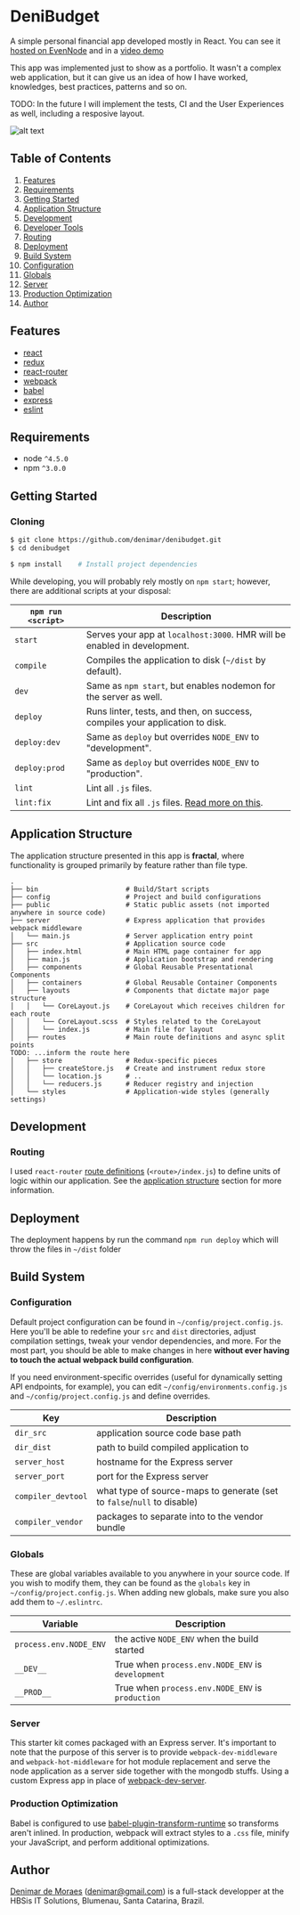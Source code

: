 # DeniBudget

A simple personal financial app developed mostly in React. You can see it [hosted on EvenNode](http://denibudget.us-1.evennode.com) and in a [video demo](https://www.youtube.com/watch?v=lNcZQd2ef2k)

This app was implemented just to show as a portfolio. It wasn't a complex web application, but it can give us an idea of how I have worked, knowledges, best practices, patterns and so on.

TODO: In the future I will implement the tests, CI and the User Experiences as well, including a resposive layout.

![alt text](http://denibudget.us-1.evennode.com/budget.png)

## Table of Contents
1. [Features](#features)
1. [Requirements](#requirements)
1. [Getting Started](#getting-started)
1. [Application Structure](#application-structure)
1. [Development](#development)
  1. [Developer Tools](#developer-tools)
  1. [Routing](#routing)
1. [Deployment](#deployment)
1. [Build System](#build-system)
  1. [Configuration](#configuration)
  1. [Globals](#globals)
  1. [Server](#server)
  1. [Production Optimization](#production-optimization)
1. [Author](#author)

## Features
* [react](https://github.com/facebook/react)
* [redux](https://github.com/rackt/redux)
* [react-router](https://github.com/rackt/react-router)
* [webpack](https://github.com/webpack/webpack)
* [babel](https://github.com/babel/babel)
* [express](https://github.com/expressjs/express)
* [eslint](http://eslint.org)

## Requirements
* node `^4.5.0`
* npm `^3.0.0`

## Getting Started

### Cloning

```bash
$ git clone https://github.com/denimar/denibudget.git
$ cd denibudget
```

```bash
$ npm install    # Install project dependencies
```
While developing, you will probably rely mostly on `npm start`; however, there are additional scripts at your disposal:

|`npm run <script>`|Description|
|------------------|-----------|
|`start`|Serves your app at `localhost:3000`. HMR will be enabled in development.|
|`compile`|Compiles the application to disk (`~/dist` by default).|
|`dev`|Same as `npm start`, but enables nodemon for the server as well.|
|`deploy`|Runs linter, tests, and then, on success, compiles your application to disk.|
|`deploy:dev`|Same as `deploy` but overrides `NODE_ENV` to "development".|
|`deploy:prod`|Same as `deploy` but overrides `NODE_ENV` to "production".|
|`lint`|Lint all `.js` files.|
|`lint:fix`|Lint and fix all `.js` files. [Read more on this](http://eslint.org/docs/user-guide/command-line-interface.html#fix).

## Application Structure

The application structure presented in this app is **fractal**, where functionality is grouped primarily by feature rather than file type.

```
.
├── bin                      # Build/Start scripts
├── config                   # Project and build configurations
├── public                   # Static public assets (not imported anywhere in source code)
├── server                   # Express application that provides webpack middleware
│   └── main.js              # Server application entry point
├── src                      # Application source code
│   ├── index.html           # Main HTML page container for app
│   ├── main.js              # Application bootstrap and rendering
│   ├── components           # Global Reusable Presentational Components
│   ├── containers           # Global Reusable Container Components
│   ├── layouts              # Components that dictate major page structure
│   │   └── CoreLayout.js    # CoreLayout which receives children for each route
│   │   └── CoreLayout.scss  # Styles related to the CoreLayout
│   │   └── index.js         # Main file for layout
│   ├── routes               # Main route definitions and async split points
TODO: ...inform the route here
│   ├── store                # Redux-specific pieces
│   │   ├── createStore.js   # Create and instrument redux store
│   │   └── location.js      # ..
│   │   └── reducers.js      # Reducer registry and injection
│   └── styles               # Application-wide styles (generally settings)
```

## Development

### Routing
I used `react-router` [route definitions](https://github.com/reactjs/react-router/blob/master/docs/API.md#plainroute) (`<route>/index.js`) to define units of logic within our application. See the [application structure](#application-structure) section for more information.

## Deployment

The deployment happens by run the command `npm run deploy` which will throw the files in `~/dist` folder

## Build System

### Configuration

Default project configuration can be found in `~/config/project.config.js`. Here you'll be able to redefine your `src` and `dist` directories, adjust compilation settings, tweak your vendor dependencies, and more. For the most part, you should be able to make changes in here **without ever having to touch the actual webpack build configuration**.

If you need environment-specific overrides (useful for dynamically setting API endpoints, for example), you can edit `~/config/environments.config.js` and `~/config/project.config.js` and define overrides.

|Key|Description|
|---|-----------|
|`dir_src`|application source code base path|
|`dir_dist`|path to build compiled application to|
|`server_host`|hostname for the Express server|
|`server_port`|port for the Express server|
|`compiler_devtool`|what type of source-maps to generate (set to `false`/`null` to disable)|
|`compiler_vendor`|packages to separate into to the vendor bundle|

### Globals

These are global variables available to you anywhere in your source code. If you wish to modify them, they can be found as the `globals` key in `~/config/project.config.js`. When adding new globals, make sure you also add them to `~/.eslintrc`.

|Variable|Description|
|---|---|
|`process.env.NODE_ENV`|the active `NODE_ENV` when the build started|
|`__DEV__`|True when `process.env.NODE_ENV` is `development`|
|`__PROD__`|True when `process.env.NODE_ENV` is `production`|

### Server

This starter kit comes packaged with an Express server. It's important to note that the purpose of this server is to provide `webpack-dev-middleware` and `webpack-hot-middleware` for hot module replacement and serve the node application as a server side together with the mongodb stuffs. Using a custom Express app in place of [webpack-dev-server](https://github.com/webpack/webpack-dev-server).

### Production Optimization

Babel is configured to use [babel-plugin-transform-runtime](https://www.npmjs.com/package/babel-plugin-transform-runtime) so transforms aren't inlined. In production, webpack will extract styles to a `.css` file, minify your JavaScript, and perform additional optimizations.

## Author

[Denimar de Moraes](http://github.com/denimar) (denimar@gmail.com) is a full-stack developper at the HBSis IT Solutions, Blumenau, Santa Catarina, Brazil.
